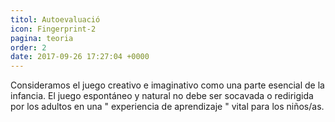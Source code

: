 ```yaml
---
titol: Autoevaluació
icon: Fingerprint-2
pagina: teoria
order: 2
date: 2017-09-26 17:27:04 +0000
---
```

Consideramos el juego creativo e imaginativo como una parte esencial de la infancia. El juego espontáneo y natural no debe ser socavada o redirigida por los adultos en una " experiencia de aprendizaje " vital para los niños/as.
